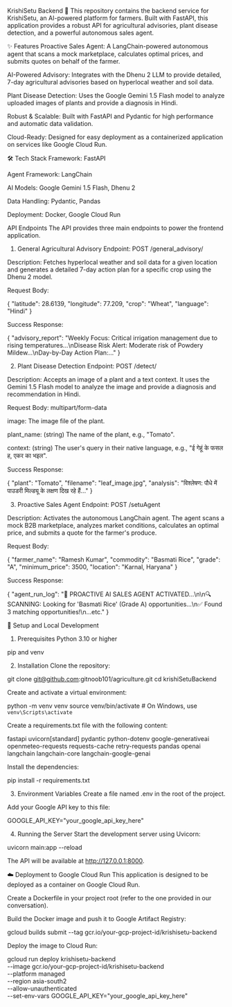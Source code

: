KrishiSetu Backend 🌾
This repository contains the backend service for KrishiSetu, an AI-powered platform for farmers. Built with FastAPI, this application provides a robust API for agricultural advisories, plant disease detection, and a powerful autonomous sales agent.

✨ Features
Proactive Sales Agent: A LangChain-powered autonomous agent that scans a mock marketplace, calculates optimal prices, and submits quotes on behalf of the farmer.

AI-Powered Advisory: Integrates with the Dhenu 2 LLM to provide detailed, 7-day agricultural advisories based on hyperlocal weather and soil data.

Plant Disease Detection: Uses the Google Gemini 1.5 Flash model to analyze uploaded images of plants and provide a diagnosis in Hindi.

Robust & Scalable: Built with FastAPI and Pydantic for high performance and automatic data validation.

Cloud-Ready: Designed for easy deployment as a containerized application on services like Google Cloud Run.

🛠️ Tech Stack
Framework: FastAPI

Agent Framework: LangChain

AI Models: Google Gemini 1.5 Flash, Dhenu 2

Data Handling: Pydantic, Pandas

Deployment: Docker, Google Cloud Run

API Endpoints
The API provides three main endpoints to power the frontend application.

1. General Agricultural Advisory
Endpoint: POST /general_advisory/

Description: Fetches hyperlocal weather and soil data for a given location and generates a detailed 7-day action plan for a specific crop using the Dhenu 2 model.

Request Body:

{
  "latitude": 28.6139,
  "longitude": 77.209,
  "crop": "Wheat",
  "language": "Hindi"
}

Success Response:

{
  "advisory_report": "Weekly Focus: Critical irrigation management due to rising temperatures...\nDisease Risk Alert: Moderate risk of Powdery Mildew...\nDay-by-Day Action Plan:..."
}

2. Plant Disease Detection
Endpoint: POST /detect/

Description: Accepts an image of a plant and a text context. It uses the Gemini 1.5 Flash model to analyze the image and provide a diagnosis and recommendation in Hindi.

Request Body: multipart/form-data

image: The image file of the plant.

plant_name: (string) The name of the plant, e.g., "Tomato".

context: (string) The user's query in their native language, e.g., "ई गेहूं के फसल ह, एकर का भइल".

Success Response:

{
  "plant": "Tomato",
  "filename": "leaf_image.jpg",
  "analysis": "विश्लेषण: पौधे में पाउडरी मिल्ड्यू के लक्षण दिख रहे हैं..."
}

3. Proactive Sales Agent
Endpoint: POST /setuAgent

Description: Activates the autonomous LangChain agent. The agent scans a mock B2B marketplace, analyzes market conditions, calculates an optimal price, and submits a quote for the farmer's produce.

Request Body:

{
  "farmer_name": "Ramesh Kumar",
  "commodity": "Basmati Rice",
  "grade": "A",
  "minimum_price": 3500,
  "location": "Karnal, Haryana"
}

Success Response:

{
  "agent_run_log": "🤖 PROACTIVE AI SALES AGENT ACTIVATED...\n\n🔍 SCANNING: Looking for 'Basmati Rice' (Grade A) opportunities...\n✅ Found 3 matching opportunities!\n...etc."
}

🚀 Setup and Local Development
1. Prerequisites
Python 3.10 or higher

pip and venv

2. Installation
Clone the repository:

git clone git@github.com:gitnoob101/agriculture.git
cd krishiSetuBackend

Create and activate a virtual environment:

python -m venv venv
source venv/bin/activate  # On Windows, use `venv\Scripts\activate`

Create a requirements.txt file with the following content:

fastapi
uvicorn[standard]
pydantic
python-dotenv
google-generativeai
openmeteo-requests
requests-cache
retry-requests
pandas
openai
langchain
langchain-core
langchain-google-genai

Install the dependencies:

pip install -r requirements.txt

3. Environment Variables
Create a file named .env in the root of the project.

Add your Google API key to this file:

GOOGLE_API_KEY="your_google_api_key_here"

4. Running the Server
Start the development server using Uvicorn:

uvicorn main:app --reload

The API will be available at http://127.0.0.1:8000.

☁️ Deployment to Google Cloud Run
This application is designed to be deployed as a container on Google Cloud Run.

Create a Dockerfile in your project root (refer to the one provided in our conversation).

Build the Docker image and push it to Google Artifact Registry:

gcloud builds submit --tag gcr.io/your-gcp-project-id/krishisetu-backend

Deploy the image to Cloud Run:

gcloud run deploy krishisetu-backend \
  --image gcr.io/your-gcp-project-id/krishisetu-backend \
  --platform managed \
  --region asia-south2 \
  --allow-unauthenticated \
  --set-env-vars GOOGLE_API_KEY="your_google_api_key_here"
